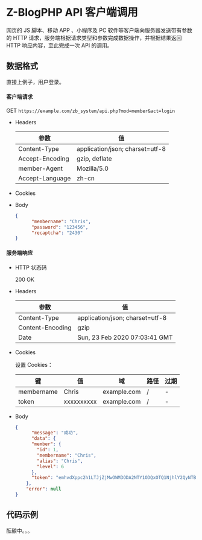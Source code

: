 # Z-BlogPHP API 客户端调用

网页的 JS 脚本、移动 APP 、小程序及 PC 软件等客户端向服务器发送带有参数的 HTTP 请求，服务端根据请求类型和参数完成数据操作，并根据结果返回 HTTP 响应内容，至此完成一次 API 的调用。

## 数据格式

直接上例子，用户登录。

#### 客户端请求

GET `https://example.com/zb_system/api.php?mod=member&act=login`

- Headers

  | 参数            | 值                              |
  | --------------- | ------------------------------- |
  | Content-Type    | application/json; charset=utf-8 |
  | Accept-Encoding | gzip, deflate                   |
  | member-Agent      | Mozilla/5.0                     |
  | Accept-Language | zh-cn                           |

- Cookies

- Body

  ```json
  {
    	"membername": "Chris",
    	"password": "123456",
    	"recaptcha": "2430"
  }
  ```

#### 服务端响应

- HTTP 状态码

  200 OK

- Headers

  | 参数             | 值                              |
  | ---------------- | ------------------------------- |
  | Content-Type     | application/json; charset=utf-8 |
  | Content-Encoding | gzip                            |
  | Date             | Sun, 23 Feb 2020 07:03:41 GMT   |

- Cookies

  设置 Cookies：

  | 键       | 值         | 域          | 路径 | 过期 |
  | -------- | ---------- | ----------- | ---- | ---- |
  | membername | Chris      | example.com | /    | -    |
  | token    | xxxxxxxxxx | example.com | /    | -    |

- Body

  ```json
  {
    	"message": "成功",
    	"data": {
        "member": {
          "id": 1,
          "membername": "Chris",
          "alias": "Chris",
          "level": 6
        },
        "token": "emhvdXppc2h1LTJjZjMwOWM3ODA2NTY1ODQxOTQ1NjhlY2QyNTBmNmI1ZDk4M2FkNjNjMDEwMDIyYTk2YmUzYmI4NjBiOGNkNWIxNTkzNjg3MDk1"
      },
      "error": null
  }
  ```



## 代码示例

酝酿中。。。